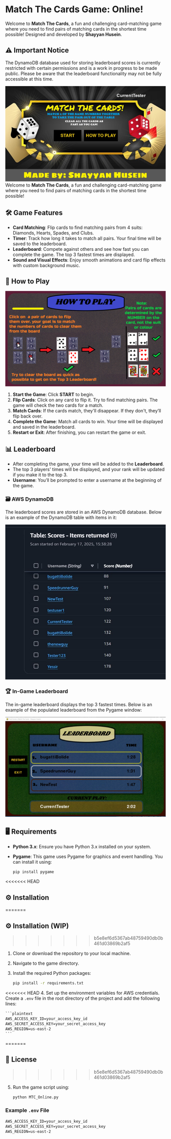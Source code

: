 # Match The Cards Game: Online!

Welcome to **Match The Cards**, a fun and challenging card-matching game where you need to find pairs of matching cards in the shortest time possible! Designed and developed by **Shayyan Husein**.

## ⚠️ Important Notice

The DynamoDB database used for storing leaderboard scores is currently restricted with certain permissions and is a work in progress to be made public. Please be aware that the leaderboard functionality may not be fully accessible at this time.

![Menu Background](img/menu-full.jpg)
Welcome to **Match The Cards**, a fun and challenging card-matching game where you need to find pairs of matching cards in the shortest time possible! 

## 🛠️ Game Features

- **Card Matching**: Flip cards to find matching pairs from 4 suits: Diamonds, Hearts, Spades, and Clubs.
- **Timer**: Track how long it takes to match all pairs. Your final time will be saved to the leaderboard.
- **Leaderboard**: Compete against others and see how fast you can complete the game. The top 3 fastest times are displayed.
- **Sound and Visual Effects**: Enjoy smooth animations and card flip effects with custom background music.

## 🚀 How to Play
![Picture of How to Play](img/howto.png)
1. **Start the Game**: Click **START** to begin.
2. **Flip Cards**: Click on any card to flip it. Try to find matching pairs. The game will check the two cards for a match.
3. **Match Cards**: If the cards match, they'll disappear. If they don't, they’ll flip back over.
4. **Complete the Game**: Match all cards to win. Your time will be displayed and saved in the leaderboard.
5. **Restart or Exit**: After finishing, you can restart the game or exit.


## 📊 Leaderboard
- After completing the game, your time will be added to the **Leaderboard**.
- The top 3 players' times will be displayed, and your rank will be updated if you make it to the top 3.
- **Username**: You’ll be prompted to enter a username at the beginning of the game.

### 🗃 AWS DynamoDB

The leaderboard scores are stored in an AWS DynamoDB database. Below is an example of the DynamoDB table with items in it:

![AWS DynamoDB Table](img/aws_full.jpg)

### 🏆 In-Game Leaderboard

The in-game leaderboard displays the top 3 fastest times. Below is an example of the populated leaderboard from the Pygame window:

![In-Game Leaderboard](img/leaderboard-full.jpg)

## 🖥️ Requirements

- **Python 3.x**: Ensure you have Python 3.x installed on your system.
- **Pygame**: This game uses Pygame for graphics and event handling. You can install it using:

    ```bash
    pip install pygame
    ```

<<<<<<< HEAD
## ⚙️ Installation
=======
## ⚙️ Installation (WIP)
>>>>>>> b5e8ef6d5367ab48759490db0b461d03869b2af5

1. Clone or download the repository to your local machine.
2. Navigate to the game directory.
3. Install the required Python packages:

    ```bash
    pip install -r requirements.txt
    ```

<<<<<<< HEAD
4. Set up the environment variables for AWS credentials. Create a `.env` file in the root directory of the project and add the following lines:

    ```plaintext
    AWS_ACCESS_KEY_ID=your_access_key_id
    AWS_SECRET_ACCESS_KEY=your_secret_access_key
    AWS_REGION=us-east-2
    ```
=======
## 📜 License
>>>>>>> b5e8ef6d5367ab48759490db0b461d03869b2af5

5. Run the game script using:

    ```bash
    python MTC_Online.py
    ```

### Example `.env` File

```plaintext
AWS_ACCESS_KEY_ID=your_access_key_id
AWS_SECRET_ACCESS_KEY=your_secret_access_key
AWS_REGION=us-east-2
```
